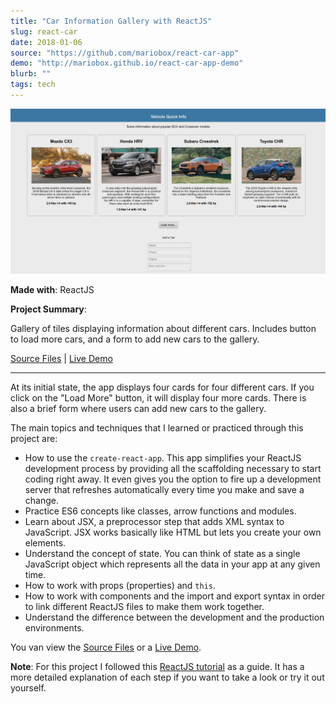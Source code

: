 ```yaml
---
title: "Car Information Gallery with ReactJS"
slug: react-car
date: 2018-01-06
source: "https://github.com/mariobox/react-car-app"
demo: "http://mariobox.github.io/react-car-app-demo"
blurb: ""
tags: tech
---
```


<img src="../img/react-car.png" class="profile">

**Made with**: <i class="icon-reactjs"></i> ReactJS

**Project Summary**:

Gallery of tiles displaying information about different cars. Includes button to load more cars, and a form to add new cars to the gallery.

[Source Files](https://github.com/mariobox/react-car-app) | [Live Demo](http://mariobox.github.io/react-car-app-demo)<hr class="art"/>

At its initial state, the app displays four cards for four different cars. If you click on the "Load More" button, it will display four more cards. There is also a brief form where users can add new cars to the gallery.

The main topics and techniques that I learned or practiced through this project are:

* How to use the <code>create-react-app</code>. This app simplifies your ReactJS development process by providing all the scaffolding necessary to start coding right away. It even gives you the option to fire up a development server that refreshes automatically every time you make and save a change.
* Practice ES6 concepts like classes, arrow functions and modules.
* Learn about JSX, a preprocessor step that adds XML syntax to JavaScript. JSX works basically like HTML but lets you create your own elements.
* Understand the concept of state. You can think of state as a single JavaScript object which represents all the data in your app at any given time.
* How to work with props (properties) and <code>this</code>.
* How to work with components and the import and export syntax in order to link different ReactJS files to make them work together.
* Understand the difference between the development and the production environments.

You van view the [Source Files](https://github.com/mariobox/react-car-app) or a [Live Demo](http://mariobox.github.io/react-car-app-demo).

**Note**: For this project I followed this [ReactJS tutorial](https://code.tutsplus.com/series/react-crash-course-for-beginners--cms-1204) as a guide. It has a more detailed explanation of each step if you want to take a look or try it out yourself.
